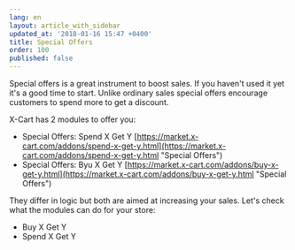 ```yaml
---
lang: en
layout: article_with_sidebar
updated_at: '2018-01-16 15:47 +0400'
title: Special Offers
order: 100
published: false
---
```

Special offers is a great instrument to boost sales. If you haven't used it yet it's a good time to start. Unlike ordinary sales special offers encourage customers to spend more to get a discount.

X-Cart has 2 modules to offer you:
* Special Offers: Spend X Get Y [https://market.x-cart.com/addons/spend-x-get-y.html](https://market.x-cart.com/addons/spend-x-get-y.html "Special Offers")
* Special Offers: Byu X Get Y [https://market.x-cart.com/addons/buy-x-get-y.html](https://market.x-cart.com/addons/buy-x-get-y.html "Special Offers")

They differ in logic but both are aimed at increasing your sales. Let's check what the modules can do for your store:
- Buy X Get Y
- Spend X Get Y
